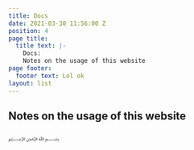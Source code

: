```yaml
---
title: Docs
date: 2021-03-30 11:56:00 Z
position: 4
page title:
  title text: |-
    Docs:
    Notes on the usage of this website
page footer:
  footer text: Lol ok
layout: list
---
```


## Notes on the usage of this website

<!-- break -->

﷽

<!-- break -->

<!-- special -->